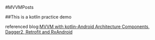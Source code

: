 #MVVMPosts

##This is a kotlin practice demo

referenced blog:[MVVM with kotlin-Android Architecture Components, Dagger2, Retrofit and RxAndroid](https://proandroiddev.com/mvvm-with-kotlin-android-architecture-components-dagger-2-retrofit-and-rxandroid-1a4ebb38c699)
